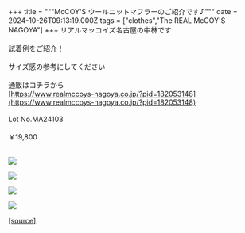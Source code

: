 +++
title = """McCOY'S ウールニットマフラーのご紹介です♪"""
date = 2024-10-26T09:13:19.000Z
tags = ["clothes","The REAL McCOY'S NAGOYA"]
+++
リアルマッコイズ名古屋の中林です  
   
試着例をご紹介！  
   
サイズ感の参考にしてください  
   
通販はコチラから  
[https://www.realmccoys-nagoya.co.jp/?pid=182053148](https://www.realmccoys-nagoya.co.jp/?pid=182053148)  
   
Lot No.MA24103  
   
￥19,800  
 

[![](https://stat.ameba.jp/user_images/20241026/18/realmccoy-nagoya/a9/b7/j/o1000100015502468368.jpg)](https://www.realmccoys-nagoya.co.jp/?pid=182053148)  
  
[![](https://stat.ameba.jp/user_images/20241026/18/realmccoy-nagoya/e9/bb/j/o1000100015502468364.jpg)](https://www.realmccoys-nagoya.co.jp/?pid=182053148)  
  
[![](https://stat.ameba.jp/user_images/20241026/18/realmccoy-nagoya/08/79/j/o1000100015502468362.jpg)](https://www.realmccoys-nagoya.co.jp/?pid=182053148)  
  
[![](https://stat.ameba.jp/user_images/20241026/18/realmccoy-nagoya/6c/b9/j/o1000100015502468359.jpg)](https://www.realmccoys-nagoya.co.jp/?pid=182053148)

[[source]](https://ameblo.jp/realmccoy-nagoya/entry-12872705972.html)
